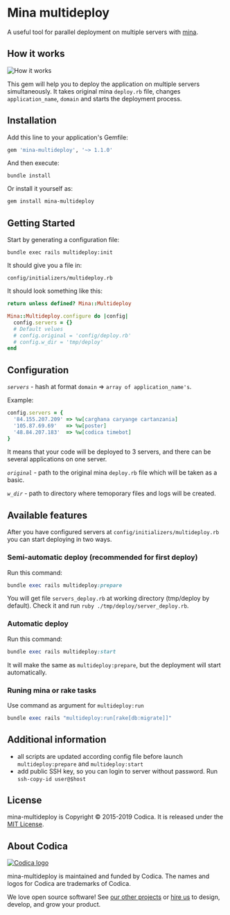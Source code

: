 # Mina multideploy

A useful tool for parallel deployment on multiple servers with [mina](https://github.com/mina-deploy/mina).

## How it works
![How it works](https://raw.githubusercontent.com/codica2/mina-multideploy/master/docs/images/how-it-works.gif)

This gem will help you to deploy the application on multiple servers simultaneously. It takes original mina `deploy.rb` file, changes `application_name`, `domain` and starts the deployment process.

## Installation
Add this line to your application's Gemfile:

```ruby
gem 'mina-multideploy', '~> 1.1.0'
```

And then execute:
```
bundle install
```

Or install it yourself as:
```bash
gem install mina-multideploy
```

## Getting Started
Start by generating a configuration file:
```
bundle exec rails multideploy:init
```
It should give you a file in:
```
config/initializers/multideploy.rb
```
It should look something like this:
```ruby
return unless defined? Mina::Multideploy

Mina::Multideploy.configure do |config|
  config.servers = {}
  # Default velues
  # config.original = 'config/deploy.rb'
  # config.w_dir = 'tmp/deploy'
end
```

## Configuration

*`servers`* - hash at format `domain` => `array of application_name's`.

Example:
```ruby
config.servers = {
  '84.155.207.209' => %w[carghana caryange cartanzania]
  '105.87.69.69'   => %w[poster]
  '48.84.207.183'  => %w[codica timebot]
}
```
It means that your code will be deployed to 3 servers, and there can be several applications on one server.

*`original`* - path to the original mina `deploy.rb` file which will be taken as a basic.

*`w_dir`* - path to directory where temoporary files and logs will be created.

## Available features
After you have configured servers at `config/initializers/multideploy.rb` you can start deploying in two ways.

### Semi-automatic deploy (recommended for first deploy)
Run this command:
```ruby
bundle exec rails multideploy:prepare
```
You will get file `servers_deploy.rb` at working directory (tmp/deploy by default). Check it and run `ruby ./tmp/deploy/server_deploy.rb`.

### Automatic deploy
Run this command:
```ruby
bundle exec rails multideploy:start
```
It will make the same as `multideploy:prepare`, but the deployment will start automatically.

### Runing mina or rake tasks
 Use command as argument for `multideploy:run`

```ruby
bundle exec rails "multideploy:run[rake[db:migrate]]"
```


## Additional information
* all scripts are updated according config file before launch `multideploy:prepare` and `multideploy:start`
* add public SSH key, so you can login to server without password. Run `ssh-copy-id user@$host`

## License
mina-multideploy is Copyright © 2015-2019 Codica. It is released under the [MIT License](https://opensource.org/licenses/MIT).

## About Codica

[![Codica logo](https://www.codica.com/assets/images/logo/logo.svg)](https://www.codica.com)

mina-multideploy is maintained and funded by Codica. The names and logos for Codica are trademarks of Codica.

We love open source software! See [our other projects](https://github.com/codica2) or [hire us](https://www.codica.com/) to design, develop, and grow your product.
